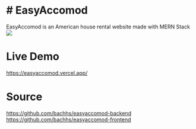 # # EasyAccomod
EasyAccomod is an American house rental website made with MERN Stack
![](https://webassets.mongodb.com/_com_assets/cms/mern-stack-b9q1kbudz0.png)

# Live Demo
https://easyaccomod.vercel.app/

# Source
https://github.com/bachhs/easyaccomod-backend
https://github.com/bachhs/easyaccomod-frontend


